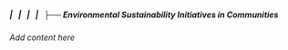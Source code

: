 ##### |   |   |   |   ├── Environmental Sustainability Initiatives in Communities

*Add content here*